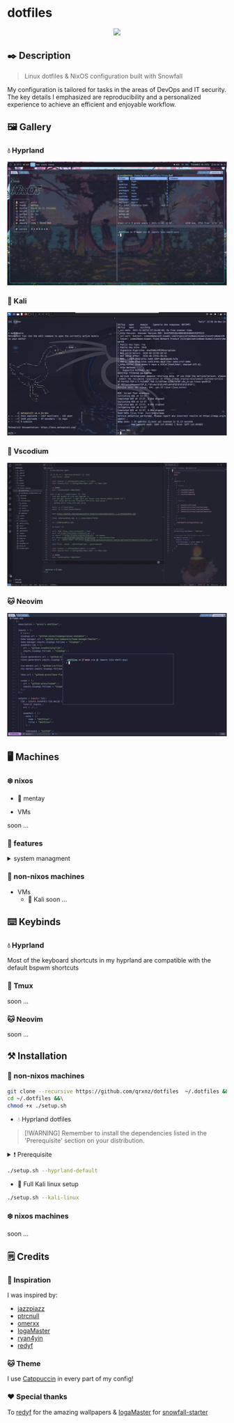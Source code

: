 # dotfiles

<p align="center">
  <a href="https://go-skill-icons.vercel.app/">
    <img src="https://go-skill-icons.vercel.app/api/icons?i=git,neovim,vscodium,nixos,kali,docker,podman,hyprland,kitty,tmux," />
  </a>
</p>

## ✒️ Description
> Linux dotfiles & NixOS configuration built with Snowfall

My configuration is tailored for tasks in the areas of DevOps and IT security. The key details I emphasized are reproducibility and a personalized experience to achieve an efficient and enjoyable workflow.

## 🖼️ Gallery

### 💧 Hyprland
![Hyprland Screenshot](./.github/assets/img/hyprland-nixos-mentay.jpg)

### 🐲 Kali
![Kali Screenshot](./.github/assets/img/kali.jpg)

### 📝 Vscodium
![Vscode Screenshot](./.github/assets/img/vscode.jpg)

### 🐱 Neovim
![Neovim Screenshot](./.github/assets/img/neovim.jpg)

## 🖥️ Machines

### ❄️ nixos

- 🍃 mentay

- VMs

soon ...

### 🧰 features

<details>
<summary>system managment</summary>

- System management tool `sys`

Rebuild (in flake directory)

```sh
sudo sys rebuild # or `r` as a shorthand
```

Testing an ephemeral config

```sh
sudo sys test # or `t` as a shorthand
```

Deploying to a server (in flake directory)

```sh
sudo sys deploy HOSTNAME # or `d` as a shorthand
```

</details>

### 🐧 non-nixos machines

- VMs
  - 🐲 Kali
    soon ...

## ⌨️ Keybinds

### 💧 Hyprland

Most of the keyboard shortcuts in my hyprland are compatible with the default bspwm shortcuts

### 🍕 Tmux

soon ...

### 🐱 Neovim

soon ...

## ⚒️ Installation

### 🐧 non-nixos machines

```sh
git clone --recursive https://github.com/qrxnz/dotfiles  ~/.dotfiles &&\
cd ~/.dotfiles &&\
chmod +x ./setup.sh
```

- 💧 Hyprland dotfiles

> \[!WARNING\]
> Remember to install the dependencies listed in the 'Prerequisite' section on your distribution.

<details>
<summary>❗ Prerequisite</summary>

- 🔌 Plugin managers

  - [zplug](https://github.com/zplug/zplug)
  - [tpm](https://github.com/tmux-plugins/tpm)

- 🐱 Neovim

  - lsp

    - [lua-language-server](https://github.com/neovim/nvim-lspconfig/blob/master/doc/configs.md#lua_ls)
    - [typescript-language-server](https://github.com/neovim/nvim-lspconfig/blob/master/doc/configs.md#ts_ls)
    - [vuels](https://github.com/neovim/nvim-lspconfig/blob/master/doc/configs.md#vuels)
    - [emmet-ls](https://github.com/aca/emmet-ls)
    - [clangd](https://github.com/neovim/nvim-lspconfig/blob/master/doc/configs.md#clangd)
    - [tailwindcss-language-server](https://github.com/neovim/nvim-lspconfig/blob/master/doc/configs.md#tailwindcss)
    - [gopls](https://github.com/neovim/nvim-lspconfig/blob/master/doc/configs.md#gopls)
    - [sqls](https://github.com/neovim/nvim-lspconfig/blob/master/doc/configs.md#sqls)
    - [basedpyright](https://github.com/neovim/nvim-lspconfig/blob/master/doc/configs.md#basedpyright)

  - debug adapters

    - [delve](https://github.com/mfussenegger/nvim-dap/wiki/Debug-Adapter-installation#go-using-delve-directly)
    - [codelldb](<https://github.com/mfussenegger/nvim-dap/wiki/C-C---Rust-(via--codelldb)>)

  - formatters

    - clang-format
    - gofmt
    - sql-formatter
    - stylua
    - alejandra
    - black
    - mdformat
    - prettier

- 💲 Shell (zsh)

  - [git](https://git-scm.com/)
  - [eza](https://github.com/eza-community/eza)
  - [bat](https://github.com/sharkdp/bat)
  - [zoxide](https://github.com/ajeetdsouza/zoxide)
  - [tmux](https://github.com/tmux/tmux)
  - [kitty](https://sw.kovidgoyal.net/kitty/)
  - [wl-copy](https://github.com/bugaevc/wl-clipboard)
  - [neovim](https://github.com/neovim)
  - [direnv](https://direnv.net/)
  - [nmap](https://nmap.org/)
  - [metasploit](https://www.metasploit.com/)
  - [wfuzz](https://github.com/xmendez/wfuzz)
  - [hexyl](https://github.com/sharkdp/hexyl)
  - [seclists](https://github.com/danielmiessler/SecLists)
  - [yt-dlp](https://github.com/yt-dlp/yt-dlp)
  - [duf](https://github.com/muesli/duf)
  - [john the ripper](https://www.openwall.com/john/)
  - [starship](https://starship.rs/)
  - [nix](https://nixos.org/download/)

</details>

```sh
./setup.sh --hyprland-default
```

- 🐲 Full Kali linux setup

```sh
./setup.sh --kali-linux
```

### ❄️ nixos machines

soon ...

## 🗒️ Credits

### 🎨 Inspiration

I was inspired by:

- [jazzpiazz](https://github.com/jazzpizazz/zsh-aliases)
- [ptrcnull](https://github.com/ptrcnull/dotfiles)
- [omerxx](https://github.com/omerxx/dotfiles)
- [IogaMaster](https://github.com/IogaMaster/dotfiles)
- [ryan4yin](https://github.com/ryan4yin/nix-config)
- [redyf](https://github.com/redyf/nixdots)

### 🐱 Theme

I use [Catppuccin](https://catppuccin.com/) in every part of my config!

### ❤️ Special thanks

To [redyf](https://github.com/redyf/wallpapers) for the amazing wallpapers & [IogaMaster](https://github.com/IogaMaster) for [snowfall-starter](https://github.com/IogaMaster/snowfall-starter)
